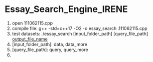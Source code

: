 # Essay_Search_Engine_IRENE

1. open 111062115.cpp
2. compile file: g++ -std=c++17 -O2 -o essay_search .111062115.cpp    
3. test datasets: ./essay_search [input_folder_path] [query_file_path] [output_file_name]
4. [input_folder_path]: data, data_more
5. [query_file_path]: query, query_more
6. [output_file_name]: query_output
        
